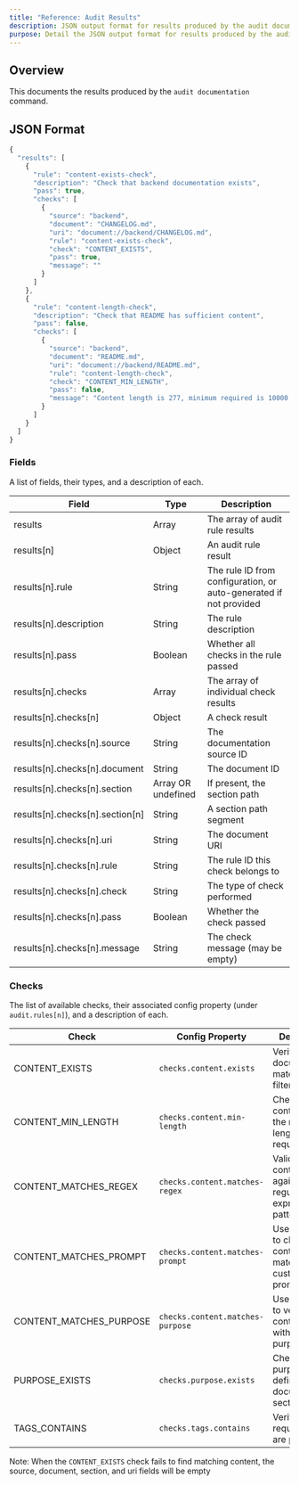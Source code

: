 ```yaml
---
title: "Reference: Audit Results"
description: JSON output format for results produced by the audit documentation command
purpose: Detail the JSON output format for results produced by the audit documentation command
---
```

## Overview
This documents the results produced by the `audit documentation` command.

## JSON Format
```js
{
  "results": [
    {
      "rule": "content-exists-check",
      "description": "Check that backend documentation exists",
      "pass": true,
      "checks": [
        {
          "source": "backend",
          "document": "CHANGELOG.md",
          "uri": "document://backend/CHANGELOG.md",
          "rule": "content-exists-check",
          "check": "CONTENT_EXISTS",
          "pass": true,
          "message": ""
        }
      ]
    },
    {
      "rule": "content-length-check",
      "description": "Check that README has sufficient content",
      "pass": false,
      "checks": [
        {
          "source": "backend",
          "document": "README.md",
          "uri": "document://backend/README.md",
          "rule": "content-length-check",
          "check": "CONTENT_MIN_LENGTH",
          "pass": false,
          "message": "Content length is 277, minimum required is 10000."
        }
      ]
    }
  ]
}
```

### Fields
A list of fields, their types, and a description of each.

| Field | Type | Description |
|-------|------|-------------|
| results | Array | The array of audit rule results |
| results[n] | Object | An audit rule result |
| results[n].rule | String | The rule ID from configuration, or auto-generated if not provided |
| results[n].description | String | The rule description |
| results[n].pass | Boolean | Whether all checks in the rule passed |
| results[n].checks | Array | The array of individual check results |
| results[n].checks[n] | Object | A check result |
| results[n].checks[n].source | String | The documentation source ID |
| results[n].checks[n].document | String | The document ID |
| results[n].checks[n].section | Array OR undefined | If present, the section path |
| results[n].checks[n].section[n] | String | A section path segment |
| results[n].checks[n].uri | String | The document URI |
| results[n].checks[n].rule | String | The rule ID this check belongs to |
| results[n].checks[n].check | String | The type of check performed |
| results[n].checks[n].pass | Boolean | Whether the check passed |
| results[n].checks[n].message | String | The check message (may be empty) |

### Checks
The list of available checks, their associated config property (under `audit.rules[n]`), and a description of each.

| Check | Config Property | Description |
|-------|-----------------|-------------|
| CONTENT_EXISTS | `checks.content.exists` | Verifies that documentation matching the filter exists |
| CONTENT_MIN_LENGTH | `checks.content.min-length` | Checks if content meets the minimum length requirement |
| CONTENT_MATCHES_REGEX | `checks.content.matches-regex` | Validates content against a regular expression pattern |
| CONTENT_MATCHES_PROMPT | `checks.content.matches-prompt` | Uses an LLM to check if content matches a custom prompt |
| CONTENT_MATCHES_PURPOSE | `checks.content.matches-purpose` | Uses an LLM to verify content aligns with its stated purpose |
| PURPOSE_EXISTS | `checks.purpose.exists` | Checks that a purpose is defined for the document or section |
| TAGS_CONTAINS | `checks.tags.contains` | Verifies required tags are present |

Note: When the `CONTENT_EXISTS` check fails to find matching content, the source, document, section, and uri fields will be empty